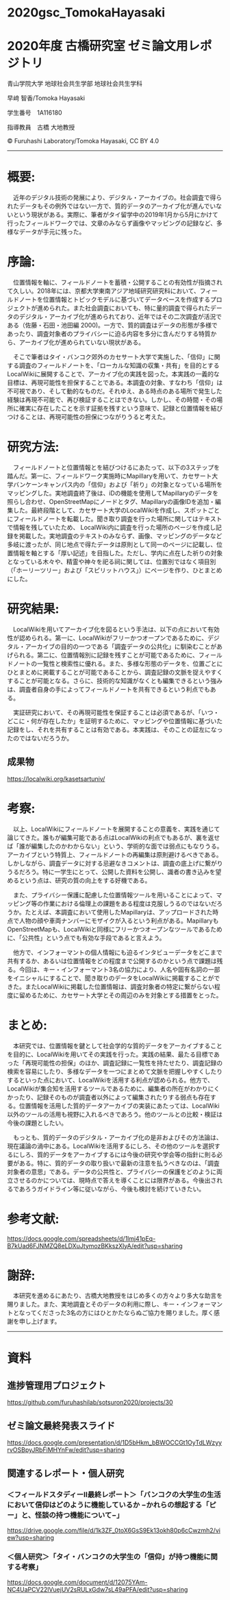 # 2020gsc_TomokaHayasaki
# 2020年度 古橋研究室 ゼミ論文用レポジトリ

青山学院大学 地球社会共生学部 地球社会共生学科

早﨑 智香/Tomoka Hayasaki

学生番号　1A116180

指導教員　古橋 大地教授

© Furuhashi Laboratory/Tomoka Hayasaki, CC BY 4.0

***

# 概要:
</p>　近年のデジタル技術の発展により、デジタル・アーカイブの。社会調査で得られたデータもその例外ではない一方で、質的データのアーカイブ化が進んでいないという現状がある。実際に、筆者がタイ留学中の2019年1月から5月にかけて行ったフィールドワークでは、文章のみならず画像やマッピングの記録など、多様なデータが手元に残った。

# 序論:
</p>　位置情報を軸に、フィールドノートを蓄積・公開することの有効性が指摘されて久しい。2018年には、京都大学東南アジア地域研究研究科において、フィールドノートを位置情報とトピックモデルに基づいてデータベースを作成するプロジェクトが進められた。また社会調査においても、特に量的調査で得られたデータのデジタル・アーカイブ化が進められており、近年ではその二次調査が活況である（佐藤・石田・池田編 2000)。一方で、質的調査はデータの形態が多様であったり、調査対象者のプライバシーに迫る内容を多分に含んだりする特質から、アーカイブ化が進められていない現状がある。
</p>　そこで筆者はタイ・バンコク郊外のカセサート大学で実施した、「信仰」に関する調査のフィールドノートを、「ローカルな知識の収集・共有」を目的とするLocalWikiに展開することで、アーカイブ化の実践を図った。本実践の一義的な目標は、再現可能性を担保することである。本調査の対象、すなわち「信仰」は不可視であり、そして動的なものだ。それゆえ、ある時点のある場所で発生した経験は再現不可能で、再び検証することはできない。しかし、その時間・その場所に確実に存在したことを示す証拠を残すという意味で、記録と位置情報を結びつけることは、再現可能性の担保につながりうると考えた。

# 研究方法:
</p>　フィールドノートと位置情報とを結びつけるにあたって、以下の3ステップを踏んだ。第一に、フィールドワーク実施時にMapillaryを用いて、カセサート大学バンケーンキャンパス内の「信仰」および「祈り」の対象となっている場所をマッピングした。実地調査終了後は、iDの機能を使用してMapillaryのデータを照らし合わせ、OpenStreetMapにノードとタグ、Mapillaryの画像IDを追加・編集した。最終段階として、カセサート大学のLocalWikiを作成し、スポットごとにフィールドノートを転載した。聞き取り調査を行った場所に関してはテキストで情報を残していたため、 LocalWiki内に調査を行った場所のページを作成し記録を掲載した。実地調査のテキストのみならず、画像、マッピングのデータなど多岐に渡ったが、同じ地点で得たデータは原則として同一のページに記載し、位置情報を軸とする「厚い記述」を目指した。ただし、学内に点在した祈りの対象となっている木々や、精霊や神々を祀る祠に関しては、位置別ではなく項目別（「ホーリーツリー」および「スピリットハウス」）にページを作り、ひとまとめにした。

# 研究結果:
</p>　LocalWikiを用いてアーカイブ化を図るという手法は、以下の点において有効性が認められる。第一に、LocalWikiがフリーかつオープンであるために、デジタル・アーカイブの目的の一つである「調査データの公共化」に馴染むことがあげられる。第二に、位置情報別に記録を残すことが可能であるために、フィールドノートの一覧性と検索性に優れる。また、多様な形態のデータを、位置ごとにひとまとめに掲載することが可能であることから、調査記録の文脈を捉えやすくすることが可能となる。さらに、技術的な知識がなくとも編集できるという強みは、調査者自身の手によってフィールドノートを共有できるという利点でもある。
</p>　実証研究において、その再現可能性を保証することは必須であるが、「いつ・どこに・何が存在したか」を証明するために、マッピングや位置情報に基づいた記録をし、それを共有することは有効である。本実践は、そのことの証左になったのではないだろうか。

## 成果物
https://localwiki.org/kasetsartuniv/

# 考察:
</p>　以上、LocalWikiにフィールドノートを展開することの意義を、実践を通じて論じてきた。誰もが編集可能である点はLocalWikiの利点でもあるが、裏を返せば「誰が編集したのかわからない」という、学術的な面では弱点にもなりうる。アーカイブという特質上、フィールドノートの再編集は原則避けるべきである。しかしながら、調査データに対する忌避なきコメントは、調査の底上げに繋がりうるだろう。特に一学生にとって、公開した資料を公開し、識者の書き込みを望めるという点は、研究の質の向上をする好機である。
</p>　また、プライバシー保護に配慮した位置情報ツールを用いることによって、マッピング等の作業における倫理上の課題をある程度は克服しうるのではないだろうか。たとえば、本調査において使用したMapillaryは、アップロードされた時点で人物の顔や車両ナンバーにモザイクが入るという利点がある。MapillaryもOpenStreetMapも、LocalWikiと同様にフリーかつオープンなツールであるために、「公共性」という点でも有効な手段であると言えよう。
</p>　他方で、インフォーマントの個人情報にも迫るインタビューデータをどこまで共有するか、あるいは位置情報をどの程度まで公開するのかという点で課題は残る。今回は、キー・インフォーマント3名の協力により、人名や固有名詞の一部をイニシャルにすることで、聞き取りのデータをLocalWikiに掲載することができた。またLocalWikiに掲載した位置情報は、調査対象者の特定に繋がらない程度に留めるために、カセサート大学とその周辺のみを対象とする措置をとった。

# まとめ:
</p>　本研究では、位置情報を鍵として社会学的な質的データをアーカイブすることを目的に、LocalWikiを用いてその実践を行った。実践の結果、最たる目標であった「再現可能性の担保」のほか、調査記録に一覧性を持たせたり、調査記録の検索を容易にしたり、多様なデータを一つにまとめて文脈を把握しやすくしたりするといった点において、LocalWikiを活用する利点が認められる。他方で、LocalWikiが集合知を活用するツールであるために、編集者の所在がわかりにくかったり、記録そのものが調査者以外によって編集されたりする弱点も存在する。位置情報を活用した質的データアーカイブの実装にあたっては、LocalWiki以外のツールの活用も視野に入れるべきであろう。他のツールとの比較・検証は今後の課題としたい。
</p>　もっとも、質的データのデジタル・アーカイブ化の是非およびその方法論は、現在議論の渦中にある。LocalWikiを活用するにしろ、その他のツールを選択するにしろ、質的データをアーカイブするには今後の研究や学会等の指針に則る必要がある。特に、質的データの取り扱いで最新の注意を払うべきなのは、「調査対象者の意思」である。データの公共性と、プライバシーの保護をどのように両立させるのかについては、現時点で答えを導くことには限界がある。今後出されるであろうガイドライン等に従いながら、今後も検討を続けていきたい。


# 参考文献:
https://docs.google.com/spreadsheets/d/1lmj41pEq-B7kUad6FJNMZQ8eLDXuJtymozBKkszXlyA/edit?usp=sharing

# 謝辞:
</p>　本研究を進めるにあたり、古橋大地教授をはじめ多くの方々より多大な助言を賜りました。また、実地調査とそのデータの利用に際し、キー・インフォーマントとなってくださった3名の方にはひとかたならぬご協力を賜りました。厚く感謝を申し上げます。

***

# 資料  
## 進捗管理用プロジェクト
https://github.com/furuhashilab/sotsuron2020/projects/30

## ゼミ論文最終発表スライド
https://docs.google.com/presentation/d/1D5bHkm_bBWOCCGt1OyTdLWzyyrvOSBpyJRbFiMHYnFw/edit?usp=sharing

## 関連するレポート・個人研究

### ＜フィールドスタディーⅡ最終レポート＞「バンコクの大学生の生活において信仰はどのように機能しているか −かれらの想起する「ピー」と、怪談の持つ機能について−」
https://drive.google.com/file/d/1k3ZF_0toX6GsS9Ek13okh80p6cCwzmh2/view?usp=sharing
### ＜個人研究＞「タイ・バンコクの大学生の「信仰」が持つ機能に関する考察」
https://docs.google.com/document/d/12075YAm-NC4UaPCV22lVuejUV2sRULxGdw7sL49aPFA/edit?usp=sharing
